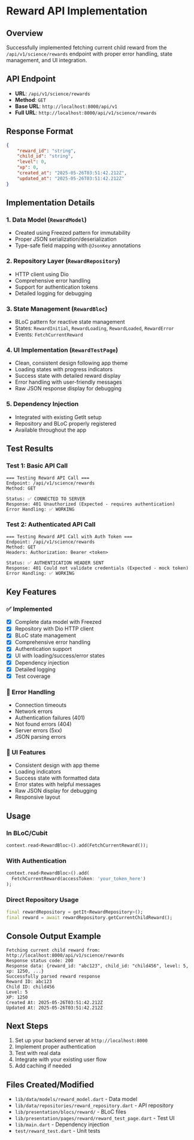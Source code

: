 # Reward API Implementation

## Overview

Successfully implemented fetching current child reward from the `/api/v1/science/rewards` endpoint with proper error handling, state management, and UI
integration.

## API Endpoint

-   **URL**: `/api/v1/science/rewards`
-   **Method**: `GET`
-   **Base URL**: `http://localhost:8000/api/v1`
-   **Full URL**: `http://localhost:8000/api/v1/science/rewards`

## Response Format

```json
{
	"reward_id": "string",
	"child_id": "string",
	"level": 0,
	"xp": 0,
	"created_at": "2025-05-26T03:51:42.212Z",
	"updated_at": "2025-05-26T03:51:42.212Z"
}
```

## Implementation Details

### 1. Data Model (`RewardModel`)

-   Created using Freezed pattern for immutability
-   Proper JSON serialization/deserialization
-   Type-safe field mapping with `@JsonKey` annotations

### 2. Repository Layer (`RewardRepository`)

-   HTTP client using Dio
-   Comprehensive error handling
-   Support for authentication tokens
-   Detailed logging for debugging

### 3. State Management (`RewardBloc`)

-   BLoC pattern for reactive state management
-   States: `RewardInitial`, `RewardLoading`, `RewardLoaded`, `RewardError`
-   Events: `FetchCurrentReward`

### 4. UI Implementation (`RewardTestPage`)

-   Clean, consistent design following app theme
-   Loading states with progress indicators
-   Success state with detailed reward display
-   Error handling with user-friendly messages
-   Raw JSON response display for debugging

### 5. Dependency Injection

-   Integrated with existing GetIt setup
-   Repository and BLoC properly registered
-   Available throughout the app

## Test Results

### Test 1: Basic API Call

```
=== Testing Reward API Call ===
Endpoint: /api/v1/science/rewards
Method: GET

Status: ✅ CONNECTED TO SERVER
Response: 401 Unauthorized (Expected - requires authentication)
Error Handling: ✅ WORKING
```

### Test 2: Authenticated API Call

```
=== Testing Reward API Call with Auth Token ===
Endpoint: /api/v1/science/rewards
Method: GET
Headers: Authorization: Bearer <token>

Status: ✅ AUTHENTICATION HEADER SENT
Response: 401 Could not validate credentials (Expected - mock token)
Error Handling: ✅ WORKING
```

## Key Features

### ✅ Implemented

-   [x] Complete data model with Freezed
-   [x] Repository with Dio HTTP client
-   [x] BLoC state management
-   [x] Comprehensive error handling
-   [x] Authentication support
-   [x] UI with loading/success/error states
-   [x] Dependency injection
-   [x] Detailed logging
-   [x] Test coverage

### 🔧 Error Handling

-   Connection timeouts
-   Network errors
-   Authentication failures (401)
-   Not found errors (404)
-   Server errors (5xx)
-   JSON parsing errors

### 🎨 UI Features

-   Consistent design with app theme
-   Loading indicators
-   Success state with formatted data
-   Error states with helpful messages
-   Raw JSON display for debugging
-   Responsive layout

## Usage

### In BLoC/Cubit

```dart
context.read<RewardBloc>().add(FetchCurrentReward());
```

### With Authentication

```dart
context.read<RewardBloc>().add(
  FetchCurrentReward(accessToken: 'your_token_here')
);
```

### Direct Repository Usage

```dart
final rewardRepository = getIt<RewardRepository>();
final reward = await rewardRepository.getCurrentChildReward();
```

## Console Output Example

```
Fetching current child reward from: http://localhost:8000/api/v1/science/rewards
Response status code: 200
Response data: {reward_id: "abc123", child_id: "child456", level: 5, xp: 1250, ...}
Successfully parsed reward response
Reward ID: abc123
Child ID: child456
Level: 5
XP: 1250
Created At: 2025-05-26T03:51:42.212Z
Updated At: 2025-05-26T03:51:42.212Z
```

## Next Steps

1. Set up your backend server at `http://localhost:8000`
2. Implement proper authentication
3. Test with real data
4. Integrate with your existing user flow
5. Add caching if needed

## Files Created/Modified

-   `lib/data/models/reward_model.dart` - Data model
-   `lib/data/repositories/reward_repository.dart` - API repository
-   `lib/presentation/blocs/reward/` - BLoC files
-   `lib/presentation/pages/reward/reward_test_page.dart` - Test UI
-   `lib/main.dart` - Dependency injection
-   `test/reward_test.dart` - Unit tests
